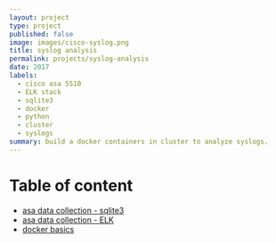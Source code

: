 ```yaml
---
layout: project
type: project
published: false
image: images/cisco-syslog.png
title: syslog analysis
permalink: projects/syslog-analysis
date: 2017
labels:
  - cisco asa 5510 
  - ELK stack
  - sqlite3
  - docker
  - python
  - cluster
  - syslogs
summary: build a docker containers in cluster to analyze syslogs.
---
```


# Table of content
  * [asa data collection - sqlite3](../bigdatas/data-asa-sqlite3.md)
  * [asa data collection - ELK](../bigdatas/data-asa-elk.md)
  * [docker basics](../bigdatas/docker-basics.md)
